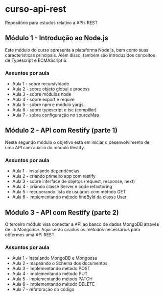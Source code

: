 # curso-api-rest
Repositório para estudos relativo a APIs REST

## Módulo 1 - Introdução ao Node.js

Este módulo do curso apresenta a plataforma Node.js, bem como suas características principais.
Além disso, também são introduzidos conceitos de Typescript e ECMAScript 6.

### Assuntos por aula

* Aula 1 - sobre recursividade
* Aula 2 - sobre objeto global e process
* Aula 3 - sobre módulos node
* Aula 4 - sobre export e require
* Aula 5 - sobre npm e módulo yargs
* Aula 6 - sobre typescript e tsc (compiller)
* Aula 7 - sobre configuração no sourceMap

## Módulo 2 - API com Restify (parte 1)

Neste segundo módulo o objetivo está em iniciar o desenvolvimento de uma API com auxílio do módulo Restify.

### Assuntos por aula

* Aula 1 - instalando dependências
* Aula 2 - criando primeiro app com restify
* Aula 3 - sobre interface de objetos (request, response, next)
* Aula 4 - criando classe Server e code refactoring
* Aula 5 - recuperando lista de usuários com método GET
* Aula 6 - implementando método findById da classe User

## Módulo 3 - API com Restify (parte 2)

O terceiro módulo visa conectar a API ao banco de dados MongoDB através de lib Mongoose. Aqui serão criados os métodos necessários para obtermos uma API REST.

### Assuntos por aula

* Aula 1 - instalando MongoDB e Mongoose
* Aula 2 - mapeando o Schema dos documentos
* Aula 3 - implementando método POST
* Aula 4 - implementando método PUT
* Aula 5 - implementando método PATCH
* Aula 6 - implementando método DELETE
* Aula 7 - refatoração do código